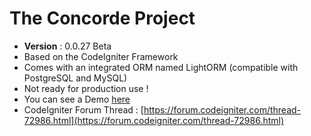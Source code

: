 # The Concorde Project
* **Version** : 0.0.27 Beta
* Based on the CodeIgniter Framework
* Comes with an integrated ORM named LightORM (compatible with PostgreSQL and MySQL)
* Not ready for production use !
* You can see a Demo [here](https://github.com/vmoulin78/demo-concorde)
* CodeIgniter Forum Thread : [https://forum.codeigniter.com/thread-72986.html](https://forum.codeigniter.com/thread-72986.html)